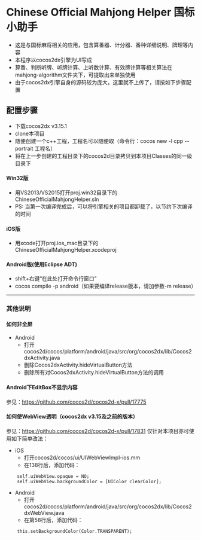 Chinese Official Mahjong Helper 国标小助手
=========
- 这是与国标麻将相关的应用，包含算番器、计分器、番种详细说明、牌理等内容
- 本程序以cocos2dx引擎为UI写成
- 算番、判断听牌、听牌计算、上听数计算、有效牌计算等相关算法在mahjong-algorithm文件夹下，可提取出来单独使用
- 由于cocos2dx引擎自身的源码较为庞大，这里就不上传了，请按如下步骤配置

## 配置步骤

- 下载cocos2dx v3.15.1
- clone本项目
- 随便创建一个c++工程，工程名可以随便取（命令行：cocos new -l cpp --portrait 工程名）
- 将在上一步创建的工程目录下的cocos2d目录拷贝到本项目Classes的同一级目录下

#### Win32版
- 用VS2013/VS2015打开proj.win32目录下的ChineseOfficialMahjongHelper.sln
- PS: 当第一次编译完成后，可以将引擎相关的项目都卸载了，以节约下次编译的时间

#### iOS版
- 用xcode打开proj.ios_mac目录下的ChineseOfficialMahjongHelper.xcodeproj

#### Android版(使用Eclipse ADT)
- shift+右键“在此处打开命令行窗口”
- cocos compile -p android（如果要编译release版本，请加参数-m release）

---

### 其他说明

#### 如何非全屏
- Android
  - 打开cocos2d/cocos/platform/android/java/src/org/cocos2dx/lib/Cocos2dxActivity.java
  - 删除Cocos2dxActivity.hideVirtualButton方法
  - 删除所有对Cocos2dxActivity.hideVirtualButton方法的调用

#### Android下EditBox不显示内容
参见：https://github.com/cocos2d/cocos2d-x/pull/17775

#### 如何使WebView透明（cocos2dx v3.15及之前的版本）
参见：https://github.com/cocos2d/cocos2d-x/pull/17831 仅针对本项目亦可使用如下简单改法：
- iOS
  - 打开cocos2d/cocos/ui/UIWebViewImpl-ios.mm
  - 在138行后，添加代码：
```
    self.uiWebView.opaque = NO;
    self.uiWebView.backgroundColor = [UIColor clearColor];
```
- Android
  - 打开cocos2d/cocos/platform/android/java/src/org/cocos2dx/lib/Cocos2dxWebView.java
  - 在第58行后，添加代码：
```
    this.setBackgroundColor(Color.TRANSPARENT);
```
